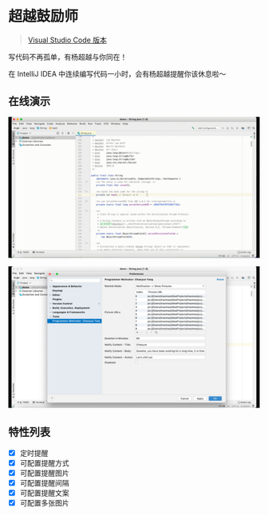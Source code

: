 # 超越鼓励师

> [Visual Studio Code 版本](https://github.com/formulahendry/vscode-ycy)

写代码不再孤单，有杨超越与你同在！

在 IntelliJ IDEA 中连续编写代码一小时，会有杨超越提醒你该休息啦～

## 在线演示
![usage](doc/usage.gif)

![config](doc/config.png)

## 特性列表
* [x] 定时提醒
* [x] 可配置提醒方式
* [x] 可配置提醒图片
* [x] 可配置提醒间隔
* [x] 可配置提醒文案
* [x] 可配置多张图片